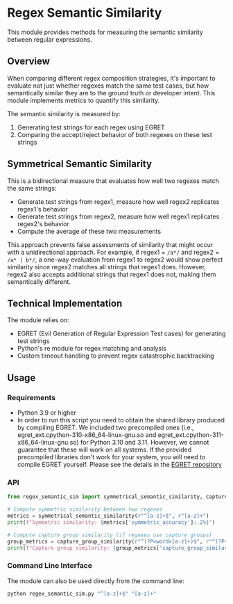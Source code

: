 # Regex Semantic Similarity

This module provides methods for measuring the semantic similarity between regular expressions.

## Overview

When comparing different regex composition strategies, it's important to evaluate not just whether regexes match the same test cases, but how semantically similar they are to the ground truth or developer intent. This module implements metrics to quantify this similarity.

The semantic similarity is measured by:

1. Generating test strings for each regex using EGRET
2. Comparing the accept/reject behavior of both regexes on these test strings

## Symmetrical Semantic Similarity

This is a bidirectional measure that evaluates how well two regexes match the same strings:

- Generate test strings from regex1, measure how well regex2 replicates regex1's behavior
- Generate test strings from regex2, measure how well regex1 replicates regex2's behavior
- Compute the average of these two measurements

This approach prevents false assessments of similarity that might occur with a unidirectional approach. For example, if regex1 = `/a*/` and regex2 = `/a* | b*/`, a one-way evaluation from regex1 to regex2 would show perfect similarity since regex2 matches all strings that regex1 does. However, regex2 also accepts additional strings that regex1 does not, making them semantically different.

## Technical Implementation

The module relies on:
- EGRET (Evil Generation of Regular Expression Test cases) for generating test strings
- Python's re module for regex matching and analysis
- Custom timeout handling to prevent regex catastrophic backtracking

## Usage

### Requirements

- Python 3.9 or higher
- In order to run this script you need to obtain the shared library produced by compiling EGRET. We included two precompiled ones (i.e., egret_ext.cpython-310-x86_64-linux-gnu.so and egret_ext.cpython-311-x86_64-linux-gnu.so) for Python 3.10 and 3.11. However, we cannot guarantee that these will work on all systems. If the provided precompiled libraries don't work for your system, you will need to compile EGRET yourself. Please see the details in the [EGRET repository](https://github.com/elarsonSU/egret)

### API

```python
from regex_semantic_sim import symmetrical_semantic_similarity, capture_group_similarity

# Compute symmetric similarity between two regexes
metrics = symmetrical_semantic_similarity(r"^[a-z]+$", r"[a-z]+")
print(f"Symmetric similarity: {metrics['symmetric_accuracy']:.2%}")

# Compute capture group similarity (if regexes use capture groups)
group_metrics = capture_group_similarity(r"^(?P<word>[a-z]+)$", r"^(?P<word>[a-z]+)$")
print(f"Capture group similarity: {group_metrics['capture_group_similarity']:.2%}")
```

### Command Line Interface

The module can also be used directly from the command line:

```bash
python regex_semantic_sim.py "^[a-z]+$" "[a-z]+"
```
